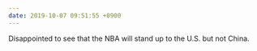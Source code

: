 ```yaml
---
date: 2019-10-07 09:51:55 +0900
---
```

Disappointed to see that the NBA will stand up to the U.S. but not China.
